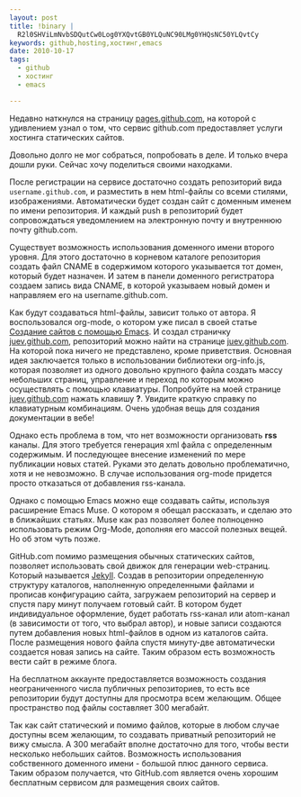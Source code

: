 ```yaml
--- 
layout: post
title: !binary |
  R2l0SHViLmNvbSDQutCw0Log0YXQvtGB0YLQuNC90LMg0YHQsNC50YLQvtCy
keywords: github,hosting,хостинг,emacs
date: 2010-10-17
tags:
  - github
  - хостинг
  - emacs

---
```

Недавно наткнулся на страницу <a href="http://pages.github.com/" rel="nofollow">pages.github.com</a>, на которой с удивлением узнал о том, что сервис github.com предоставляет услуги хостинга статических сайтов.

Довольно долго не мог собраться, попробовать в деле. И только вчера дошли руки. Сейчас хочу поделиться своими находками.

После регистрации на сервисе достаточно создать репозиторий вида <code>username.github.com</code>, и разместить в нем html-файлы со всеми стилями, изображениями. Автоматически будет создан сайт с доменным именем по имени репозитория. И каждый push в репозиторий будет сопровождаться уведомлением на электронную почту и внутреннюю почту github.com. 

Существует возможность использования доменного имени второго уровня. Для этого достаточно в корневом каталоге репозитория создать файл CNAME в содержимом которого указывается тот домен, который будет назначен. И затем в панели доменного регистратора создаем запись вида CNAME, в которой указываем новый домен и направляем его на username.github.com.

Как будут создаваться html-файлы, зависит только от автора. Я воспользовался org-mode, о котором уже писал в своей статье <a href="http://www.juev.ru/2010/10/16/org-mode/">Создание сайтов с помощью Emacs</a>. И создал страничку <a href="http://juev.github.com" rel="nofollow">juev.github.com</a>, репозиторий можно найти на странице <a href="http://github.com/Juev/juev.github.com" rel="nofollow">juev.github.com</a>. На которой пока ничего не представлено, кроме приветствия. Основная идея заключается только в использовании библиотеки org-info.js, которая позволяет из одного довольно крупного файла создать массу небольших страниц, управление и переход по которым можно осуществлять с помощью клавиатуры. Попробуйте на моей странице <a href="http://juev.github.com" rel="nofollow">juev.github.com</a> нажать клавишу <strong>?</strong>. Увидите краткую справку по клавиатурным комбинациям. Очень удобная вещь для создания документации в вебе!

Однако есть проблема в том, что нет возможности организовать <strong>rss</strong> каналы. Для этого требуется генерация xml файла с определенным содержимым. И последующее внесение изменений по мере публикации новых статей. Руками это делать довольно проблематично, хотя и не невозможно. В случае использования org-mode придется просто отказаться от добавления rss-канала.

Однако с помощью Emacs можно еще создавать сайты, используя расширение Emacs Muse. О котором я обещал рассказать, и сделаю это в ближайших статьях. Muse как раз позволяет более полноценно использовать режим Org-Mode, дополняя его массой полезных вещей. Но об этом чуть позже.

GitHub.com помимо размещения обычных статических сайтов, позволяет использовать свой движок для генерации web-страниц. Который называется <a href="http://github.com/mojombo/jekyll/" rel="nofollow">Jekyll</a>. Создав в репозитории определенную структуру каталогов, наполненную определенными файлами и прописав конфигурацию сайта, загружаем репозиторий на сервер и спустя пару минут получаем готовый сайт. В котором будет индивидуальное оформление, будет работать rss-канал или atom-канал (в зависимости от того, что выбрал автор), и новые записи создаются путем добавления новых html-файлов в одном из каталогов сайта. После размещения нового файла спустя минуту-две автоматически создается новая запись на сайте. Таким образом есть возможность вести сайт в режиме блога.

На бесплатном аккаунте предоставляется возможность создания неограниченного числа публичных репозиториев, то есть все репозитории будут доступны для просмотра всем желающим. Общее пространство под файлы составляет 300 мегабайт. 

Так как сайт статический и помимо файлов, которые в любом случае доступны всем желающим, то создавать приватный репозиторий не вижу смысла. А 300 мегабайт вполне достаточно для того, чтобы вести несколько небольших сайтов. Возможность использования собственного доменного имени - большой плюс данного сервиса. Таким образом получается, что GitHub.com является очень хорошим бесплатным сервисом для размещения своих сайтов.
